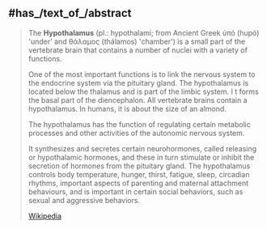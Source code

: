 
## #has_/text_of_/abstract 

> The **Hypothalamus** (pl.: hypothalami; from Ancient Greek  ὑπό (hupó) 'under' 
> and  θάλαμος (thálamos) 'chamber') is a small part of the vertebrate brain 
> that contains a number of nuclei with a variety of functions. 
> 
> One of the most important functions is to link the nervous system to the endocrine system 
> via the pituitary gland. 
> The hypothalamus is located below the thalamus and is part of the limbic system. I
> t forms the basal part of the diencephalon. 
> All vertebrate brains contain a hypothalamus. In humans, it is about the size of an almond.
>
> The hypothalamus has the function of regulating certain metabolic processes 
> and other activities of the autonomic nervous system. 
> 
> It synthesizes and secretes certain neurohormones, called releasing or hypothalamic hormones, 
> and these in turn stimulate or inhibit the secretion of hormones from the pituitary gland. 
> The hypothalamus controls body temperature, hunger, thirst, fatigue, sleep, circadian rhythms, 
> important aspects of parenting and maternal attachment behaviours, 
> and is important in certain social behaviors, such as sexual and aggressive behaviors.
>
> [Wikipedia](https://en.wikipedia.org/wiki/Hypothalamus) 


